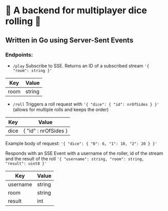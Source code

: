 # :game_die: A backend for multiplayer dice rolling :game_die:

## Written in Go using Server-Sent Events

### Endpoints:

- `/play`
  Subscribe to SSE. Returns an ID of a subscribed stream `'{ "room": string }'`

| Key  | Value  |
| ---- | ------ |
| room | string |

- `/roll`
  Triggers a roll request with `'{ "dice": { "id": nrOfSides } }'` (allows for multiple rolls and keeps the order) 

| Key  | Value                |
| ---- |----------------------|
| dice | { "id" : nrOfSides } |

Example body of request:
`'{ "dice": { "0": 6, "1": 10, "2": 20 } }'`

Responds with an SSE Event with a username of the roller, id of the stream and the result of the roll `'{ "username": string, "room": string, "result": uint8 }'`

| Key      | Value  |
| -------- | ------ |
| username | string |
| room     | string |
| result   | int    |
